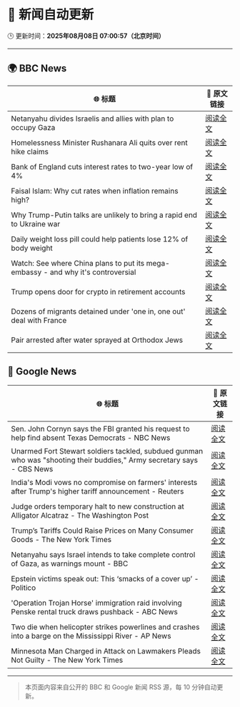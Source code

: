 # 🧠 新闻自动更新

🕒 更新时间：**2025年08月08日 07:00:57（北京时间）**

---

## 🌍 BBC News

| 🌐 标题 | 🔗 原文链接 |
|--------|-------------|
| Netanyahu divides Israelis and allies with plan to occupy Gaza | [阅读全文](https://www.bbc.com/news/articles/cj4w2q9k4pjo?at_medium=RSS&at_campaign=rss) |
| Homelessness Minister Rushanara Ali quits over rent hike claims | [阅读全文](https://www.bbc.com/news/articles/clyd3l2x2n8o?at_medium=RSS&at_campaign=rss) |
| Bank of England cuts interest rates to two-year low of 4% | [阅读全文](https://www.bbc.com/news/articles/c5yprwyxjlxo?at_medium=RSS&at_campaign=rss) |
| Faisal Islam: Why cut rates when inflation remains high? | [阅读全文](https://www.bbc.com/news/articles/cq6899yleg8o?at_medium=RSS&at_campaign=rss) |
| Why Trump-Putin talks are unlikely to bring a rapid end to Ukraine war | [阅读全文](https://www.bbc.com/news/articles/c14gkkzvpx8o?at_medium=RSS&at_campaign=rss) |
| Daily weight loss pill could help patients lose 12% of body weight | [阅读全文](https://www.bbc.com/news/articles/czerly4wwwyo?at_medium=RSS&at_campaign=rss) |
| Watch: See where China plans to put its mega-embassy - and why it's controversial | [阅读全文](https://www.bbc.com/news/videos/cgjy814d367o?at_medium=RSS&at_campaign=rss) |
| Trump opens door for crypto in retirement accounts | [阅读全文](https://www.bbc.com/news/articles/c62w8ewg849o?at_medium=RSS&at_campaign=rss) |
| Dozens of migrants detained under 'one in, one out' deal with France | [阅读全文](https://www.bbc.com/news/articles/ce35v0zyzvlo?at_medium=RSS&at_campaign=rss) |
| Pair arrested after water sprayed at Orthodox Jews | [阅读全文](https://www.bbc.com/news/articles/c4gj6e23l0po?at_medium=RSS&at_campaign=rss) |

## 📰 Google News

| 🌐 标题 | 🔗 原文链接 |
|--------|-------------|
| Sen. John Cornyn says the FBI granted his request to help find absent Texas Democrats - NBC News | [阅读全文](https://news.google.com/rss/articles/CBMiuwFBVV95cUxQQlAxRldoamNhZkswWXpsVnoyMGdVekIwbGdYbVUzRTVuaTVNYWZpd096eF9TamM5aHAxWGoyUS00OUVIY3RWN0FCZ0szOWdITWRzc2RlLU1rUWtOZ1VJaWxLckhHOHlaUG5iX2RwWXpaN25NbXlNTllIWDdaLTBGaE40b2s0VGhfWTR6RDZta3hubmRVa0JwVUxiOXpGSzJlYzNSUGJlZlR0WGhQUUtrNm41NzMtTWQ0UG5z0gFWQVVfeXFMTkQ4X3VYeE42LVItREZfMzF0b2dUaURnQXdNMEhleUU1MEpZdFV4TTNuRHc2OGxRODZiakhqSHhCbnlVQ3M3VnF5ZlJqcUQxNUZTZENpNFE?oc=5) |
| Unarmed Fort Stewart soldiers tackled, subdued gunman who was "shooting their buddies," Army secretary says - CBS News | [阅读全文](https://news.google.com/rss/articles/CBMiiwFBVV95cUxQSndoaWc3X29JUW84OFVXR1RGZ0diY3ZhQnlGLS1EUmdqTnpLVHVpZFc1aEluamFHZmwwSHE5RTdJVk9qNFBqQWhQR2dsZzk4MnFzbldCa1g0VXR4bDF5ejg5ZHdBMWRnTVVMc1VBbzFUS3VLdHQyUnZXQWJXSFVkT1hIYlVIbXIwZm5V0gGQAUFVX3lxTE9JTHRKTlJjLUxLMzZvUjRacVFkVWtqVW5KdjI2MUhYZ1lYNlBfMmhfbDBqdUhtdjh0dmV3Qk80dW9vU2lpSkU4bGl5QV9uelRrZ0JSUE44VHBXM05SMmU3S25kWlVfR2tKX3FVZDZWTnV4Sl9VRVJzS21RU1dEbG4tTy1jb2FORnE5OHc1TnhGTg?oc=5) |
| India's Modi vows no compromise on farmers' interests after Trump's higher tariff announcement - Reuters | [阅读全文](https://news.google.com/rss/articles/CBMiwAFBVV95cUxON1BfSWVRLW1NZ3VWellBRU9hX00ySTRIdXh5dWFGUm5YM1RmREZnd1RsRDVoS2g1WGZnbDhfbUE1a3ZKQThMc29zaHFwNEVzNmRWaTZsYjRScVVWNUszSkxLcmRWZ3dGWVpzZU16eWgwY2ctNzZ1Z0RvTnJCSUNyRGZMYno1WkRLN3pnZ2I3QTVkdGZRT1pKMkxWNjRsUzBfQXZmTU9BYWtVYjRDM1pqMEtLXzgtYV91c2NyNmQ4XzU?oc=5) |
| Judge orders temporary halt to new construction at Alligator Alcatraz - The Washington Post | [阅读全文](https://news.google.com/rss/articles/CBMilwFBVV95cUxNbmJ0RVExZnVvZXFiQmJVVXROb1hOX3hQbHNVV1F6b05MU3l3U292SjZHVTZkUk45M2d6aGlxcm43RThZenoxTkZTa2Nqa3RfQmtzUTZ3WWVFNjdVa1p6ZTh3N0RsSDdmTWdNRVM2SmswdTI0MkRQcldvLXp6enEtN3pSeTZ0OXhpd3NhV3dzY1o1Ujh1eVRn?oc=5) |
| Trump’s Tariffs Could Raise Prices on Many Consumer Goods - The New York Times | [阅读全文](https://news.google.com/rss/articles/CBMikAFBVV95cUxQVUwxVlBkdXZsM3lHMWhjdk1YR3RMTDdlekVnSjgtdVV5bU82SXVlZElEb3FDLUhKcF8zbXJZZWhkYkFPb3ZRTTFwWjNXdlBoQ0xubjBXMXdhVXRPTkhMdnV4T3dCQ1dEQ25TandROUpUcDItSUx0NFoxX1FYTkoxU1o2Vi1Mb3ViR3kwR3V0TXQ?oc=5) |
| Netanyahu says Israel intends to take complete control of Gaza, as warnings mount - BBC | [阅读全文](https://news.google.com/rss/articles/CBMiWkFVX3lxTE1OM2dZcU42YWFkZXh3ZC1sLXl5MVU2SFJRbi03TTJTSU9lY0VodXNNMUNqQmpvaFhNLVFxcEp0ZEdDdmxTUzJWanlnSXAzcmJyNUFMSVhRTHBzUdIBX0FVX3lxTE5sbG1wNUFWY1h3MEhjcDdodWFVLWNoUzZFekliZ0hUSVNMTG1PdklLbHRUWVV4OTVVNXY5UW9kLWJ1OWlzS3BVbFNBQS0zUlRzN2ZXUkZKZ2NmbVVjUHNn?oc=5) |
| Epstein victims speak out: This ‘smacks of a cover up’ - Politico | [阅读全文](https://news.google.com/rss/articles/CBMisgFBVV95cUxOY051SWdfQlFVTTE4cExRN0hwb0ItTGV1UEQ5OHJ6S0hKZ3FsbWIwWHNOX0JqNFhhNTMzczdscmZjYzFVR3FLbUFDTnhSVnFsbVRLcGpfSE1YYUk3bWJDbFdncmFiWUwyV0I3TnQ4TVA1NWZNeW5MQ3M1ZkpuLVlaZWJwdjh0T3FQWkNKSFpjVG9vVGxnOE5PYU9wWDZLbDZ0bTNQM3VpSmQ4NVRWcG5HMEpB?oc=5) |
| 'Operation Trojan Horse' immigration raid involving Penske rental truck draws pushback - ABC News | [阅读全文](https://news.google.com/rss/articles/CBMipgFBVV95cUxQUUlyeWJsMnBrWXFRdS1jcWJGTUJhVDZHMU9pTWhMdjFXT1laLTVHTElYNHVXQ3Z3ZEYxZ2pYTl92Z2ZJelh2SEN0a04wUUd2bGRUWC02WUhseTl4a3FVcXFJVEFScVloS0lzdy13ZGtkZnhxS3U1NzVOTUhzcWNEd0pzZEc4YmlMY0RjU0ZmS3B6ZEduNnFkYS1WYW50NllNSFEzeXJn0gGrAUFVX3lxTFBvQ0Jhb0szZWtyUHM5c1pCOWlUalJNaHJpNDZXM19mejFzN0VOanpKMUVPQnVGeThTTU9VOFotQTUxSWpfUTAtUm9KVWhoNnphNkJaQnYwMVd0OWNFdXEtMk1jWmE3RjNwX1ZxdThTR2prWGRoemNhR1JEaEdHSW9XNUs1S0JscFNkTlUxNTJTMGVlbHpicFZsNzJGZnZkZDU1QWNRMkpJM3dMTQ?oc=5) |
| Two die when helicopter strikes powerlines and crashes into a barge on the Mississippi River - AP News | [阅读全文](https://news.google.com/rss/articles/CBMiogFBVV95cUxPTGhJRF9kQ01aZURXdFhuMVZjVE9PMTBlLWtVUjE2WDBoeHZzUERYSkEtVjFUV2ZEQldYSUw5bzlxMjMyS1RPbkMtbjJjRWU3QXRoUE1qSUs5a1FhUUtPVF96X2RRUnhleVZJTHpJWmEzQjZjOWFYbjR0T3JpQXM0b3ZZQWQzQzRxUzg2NExTV3RtQ2dIRTJ0YlVvQW9JSWIwRmc?oc=5) |
| Minnesota Man Charged in Attack on Lawmakers Pleads Not Guilty - The New York Times | [阅读全文](https://news.google.com/rss/articles/CBMiigFBVV95cUxNbjZMUG94QlVPdWVoMkh1WkdMMXU5bUtZWDBXRHNheGEtaEx1SkVMOVFrMXlMTW5vdE1qVFNYblEwQ3FYZFByRmo3WUVnbVdLV28yU20zMDNyekJOSjdLdHhSNjJRcGtaVUd0Z1RGZkxuTXdqcEdkMlNOYm9rU3FPcTJqa3I1czNXVXc?oc=5) |

---
> 本页面内容来自公开的 BBC 和 Google 新闻 RSS 源，每 10 分钟自动更新。